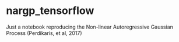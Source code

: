 # nargp_tensorflow
Just a notebook reproducing the Non-linear Autoregressive Gaussian Process (Perdikaris, et al, 2017)
